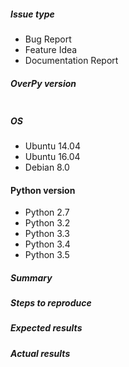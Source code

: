<!--- Verify first that your issue/request has not already been reported -->

##### Issue type
<!--- Pick one below and delete the rest: -->
 - Bug Report
 - Feature Idea
 - Documentation Report

##### OverPy version
<!--- Paste verbatim output from “python -c 'import overpy; print(overpy.__version__)'” or the hash of the git commit between quotes below. -->
```

```

##### OS
<!---
Add information about the os you are using OverPy on.
Pick one below and delete the rest:
-->
 - Ubuntu 14.04
 - Ubuntu 16.04
 - Debian 8.0

#### Python version
<!-- Pick at least one below and delete the rest -->

 - Python 2.7
 - Python 3.2
 - Python 3.3
 - Python 3.4
 - Python 3.5

##### Summary
<!--- Explain the problem briefly. -->

##### Steps to reproduce
<!---
Try to describe the steps how to reproduce the issue.
-->

<!--- You can also add links to gist.github.com. -->

##### Expected results
<!--- What did you expect to happen? -->

##### Actual results
<!--- What actually happened? -->
